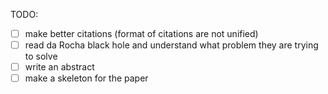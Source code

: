 TODO:
- [ ] make better citations (format of citations are not unified)
- [ ] read da Rocha black hole and understand what problem they are trying to solve
- [ ] write an abstract
- [ ] make a skeleton for the paper
